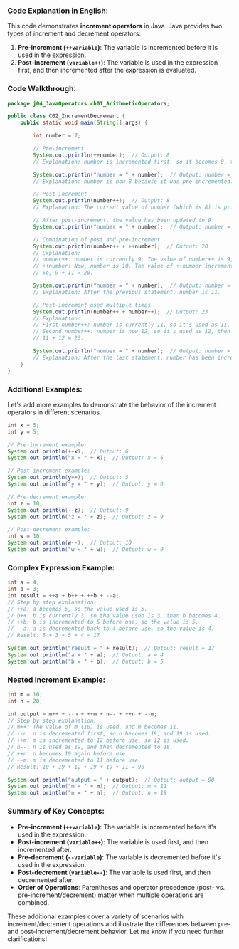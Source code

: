 ### Code Explanation in English:

This code demonstrates **increment operators** in Java. Java provides two types of increment and decrement operators:

1. **Pre-increment (`++variable`)**: The variable is incremented before it is used in the expression.
2. **Post-increment (`variable++`)**: The variable is used in the expression first, and then incremented after the expression is evaluated.

### Code Walkthrough:

```java
package j04_JavaOperators.ch01_ArithmeticOperators;

public class C02_IncrementDecrement {
    public static void main(String[] args) {

        int number = 7;

        // Pre-increment
        System.out.println(++number);  // Output: 8
        // Explanation: number is incremented first, so it becomes 8, then it's printed.

        System.out.println("number = " + number);  // Output: number = 8
        // Explanation: number is now 8 because it was pre-incremented.

        // Post-increment
        System.out.println(number++);  // Output: 8
        // Explanation: The current value of number (which is 8) is printed first, then it's incremented to 9 after the print statement.

        // After post-increment, the value has been updated to 9
        System.out.println("number = " + number);  // Output: number = 9

        // Combination of post and pre-increment
        System.out.println(number++ + ++number);  // Output: 20
        // Explanation:
        // number++: number is currently 9. The value of number++ is 9, then number becomes 10.
        // ++number: Now, number is 10. The value of ++number increments it first, making it 11.
        // So, 9 + 11 = 20.

        System.out.println("number = " + number);  // Output: number = 11
        // Explanation: After the previous statement, number is 11.

        // Post-increment used multiple times
        System.out.println(number++ + number++);  // Output: 23
        // Explanation:
        // First number++: number is currently 11, so it's used as 11, then incremented to 12.
        // Second number++: number is now 12, so it's used as 12, then incremented to 13.
        // 11 + 12 = 23.

        System.out.println("number = " + number);  // Output: number = 13
        // Explanation: After the last statement, number has been incremented twice, so it's now 13.
    }
}
```

### Additional Examples:

Let's add more examples to demonstrate the behavior of the increment operators in different scenarios.

```java
int x = 5;
int y = 5;

// Pre-increment example:
System.out.println(++x);  // Output: 6
System.out.println("x = " + x);  // Output: x = 6

// Post-increment example:
System.out.println(y++);  // Output: 5
System.out.println("y = " + y);  // Output: y = 6

// Pre-decrement example:
int z = 10;
System.out.println(--z);  // Output: 9
System.out.println("z = " + z);  // Output: z = 9

// Post-decrement example:
int w = 10;
System.out.println(w--);  // Output: 10
System.out.println("w = " + w);  // Output: w = 9
```

### Complex Expression Example:

```java
int a = 4;
int b = 3;
int result = ++a + b++ + ++b + --a;
// Step by step explanation:
// ++a: a becomes 5, so the value used is 5.
// b++: b is currently 3, so the value used is 3, then b becomes 4.
// ++b: b is incremented to 5 before use, so the value is 5.
// --a: a is decremented back to 4 before use, so the value is 4.
// Result: 5 + 3 + 5 + 4 = 17

System.out.println("result = " + result);  // Output: result = 17
System.out.println("a = " + a);  // Output: a = 4
System.out.println("b = " + b);  // Output: b = 5
```

### Nested Increment Example:

```java
int m = 10;
int n = 20;

int output = m++ + --n + ++m + n-- + ++n + --m;
// Step by step explanation:
// m++: The value of m (10) is used, and m becomes 11.
// --n: n is decremented first, so n becomes 19, and 19 is used.
// ++m: m is incremented to 12 before use, so 12 is used.
// n--: n is used as 19, and then decremented to 18.
// ++n: n becomes 19 again before use.
// --m: m is decremented to 11 before use.
// Result: 10 + 19 + 12 + 19 + 19 + 11 = 90

System.out.println("output = " + output);  // Output: output = 90
System.out.println("m = " + m);  // Output: m = 11
System.out.println("n = " + n);  // Output: n = 19
```

### Summary of Key Concepts:

- **Pre-increment (`++variable`)**: The variable is incremented before it's used in the expression.
- **Post-increment (`variable++`)**: The variable is used first, and then incremented after.
- **Pre-decrement (`--variable`)**: The variable is decremented before it's used in the expression.
- **Post-decrement (`variable--`)**: The variable is used first, and then decremented after.
- **Order of Operations**: Parentheses and operator precedence (post- vs. pre-increment/decrement) matter when multiple operations are combined.

These additional examples cover a variety of scenarios with increment/decrement operations and illustrate the differences between pre- and post-increment/decrement behavior. Let me know if you need further clarifications!
